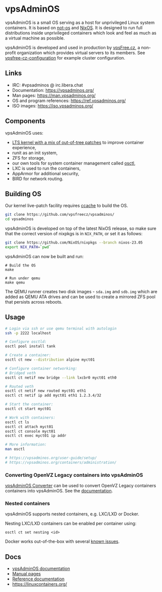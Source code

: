 # vpsAdminOS

vpsAdminOS is a small OS serving as a host for unprivileged Linux system
containers. It is based on [not-os](https://github.com/cleverca22/not-os/)
and [NixOS](https://nixos.org). It is designed to run full distributions inside
unprivileged containers which look and feel as much as a virtual machine
as possible.

vpsAdminOS is developed and used in production by [vpsFree.cz](https://vpsfree.cz),
a non-profit organization which provides virtual servers to its members.
See [vpsfree-cz-configuration](https://github.com/vpsfreecz/vpsfree-cz-configuration)
for example cluster configuration.

## Links

* IRC: #vpsadminos @ irc.libera.chat
* Documentation: <https://vpsadminos.org/>
* Man pages: <https://man.vpsadminos.org/>
* OS and program references: <https://ref.vpsadminos.org/>
* ISO images: <https://iso.vpsadminos.org/>

## Components

vpsAdminOS uses:

- [LTS kernel with a mix of out-of-tree patches](https://github.com/vpsfreecz/linux)
  to improve container experience,
- runit as an init system,
- ZFS for storage,
- our own tools for system container management called [osctl](https://man.vpsadminos.org/man8/osctl.8.html),
- LXC is used to run the containers,
- AppArmor for additional security,
- BIRD for network routing.

## Building OS

Our kernel live-patch facility requires [ccache](https://nixos.wiki/wiki/CCache)
to build the OS.

```bash
git clone https://github.com/vpsfreecz/vpsadminos/
cd vpsadminos
```

vpsAdminOS is developed on top of the latest NixOS release, so make sure that
the correct version of nixpkgs is in `NIX_PATH`, or set it as follows:

```bash
git clone https://github.com/NixOS/nixpkgs --branch nixos-23.05
export NIX_PATH=`pwd`
```

vpsAdminOS can now be built and run:

```
# Build the OS
make

# Run under qemu
make qemu
```

The QEMU runner creates two disk images - `sda.img` and `sdb.img` which are added
as QEMU ATA drives and can be used to create a mirrored ZFS pool that persists
across reboots.

## Usage

```bash
# Login via ssh or use qemu terminal with autologin
ssh -p 2222 localhost

# Configure osctld:
osctl pool install tank

# Create a container:
osctl ct new --distribution alpine myct01

# Configure container networking:
# Bridged veth
osctl ct netif new bridge --link lxcbr0 myct01 eth0

# Routed veth
osctl ct netif new routed myct01 eth1
osctl ct netif ip add myct01 eth1 1.2.3.4/32

# Start the container:
osctl ct start myct01

# Work with containers:
osctl ct ls
osctl ct attach myct01
osctl ct console myct01
osctl ct exec myct01 ip addr

# More information:
man osctl

# https://vpsadminos.org/user-guide/setup/
# https://vpsadminos.org/containers/administration/
```

### Converting OpenVZ Legacy containers into vpsAdminOS
[vpsAdminOS Converter](converter) can be used to convert OpenVZ Legacy
containers containers into vpsAdminOS. See the
[documentation](https://vpsadminos.org/migration-paths/converter/).

### Nested containers
vpsAdminOS supports nested containers, e.g. LXC/LXD or Docker.

Nesting LXC/LXD containers can be enabled per container using:

```
osctl ct set nesting <id>
```

Docker works out-of-the-box with several
[known issues](https://vpsadminos.org/services/docker/#known-issues).

## Docs

* [vpsAdminOS documentation](https://vpsadminos.org)
* [Manual pages](https://man.vpsadminos.org)
* [Reference documentation](https://ref.vpsadminos.org)
* https://linuxcontainers.org/
